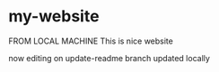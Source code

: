 # my-website
FROM LOCAL MACHINE
This is nice website

now editing on update-readme branch
updated locally
